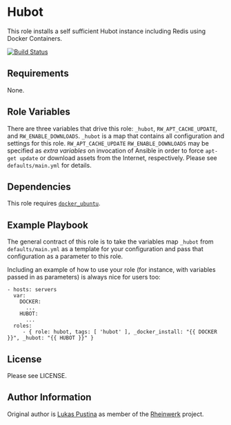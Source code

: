 Hubot
=====

This role installs a self sufficient Hubot instance including Redis
using Docker Containers.

[![Build Status](https://travis-ci.org/Rheinwerk/ansible-role-hubot_all_in_one.svg?branch=master)](https://travis-ci.org/Rheinwerk/ansible-role-hubot_all_in_one)

Requirements
------------

None.

Role Variables
--------------

There are three variables that drive this role: `_hubot`, `RW_APT_CACHE_UPDATE`, and `RW_ENABLE_DOWNLOADS`. `_hubot` is a map that contains all configuration and settings for this role. `RW_APT_CACHE_UPDATE` `RW_ENABLE_DOWNLOADS` may be specified as _extra variables_ on invocation of Ansible in order to force `apt-get update` or download assets from the Internet, respectively. Please see `defaults/main.yml` for details.

Dependencies
------------

This role requires [`docker_ubuntu`](https://galaxy.ansible.com/detail#/role/292).

Example Playbook
----------------

The general contract of this role is to take the variables map `_hubot` from `defaults/main.yml` as a template for your configuration and pass that configuration as a parameter to this role.

Including an example of how to use your role (for instance, with variables passed in as parameters) is always nice for users too:

    - hosts: servers
      var:
        DOCKER:
          ...
        HUBOT:
          ...
      roles:
         - { role: hubot, tags: [ 'hubot' ], _docker_install: "{{ DOCKER }}", _hubot: "{{ HUBOT }}" }

License
-------

Please see LICENSE.

Author Information
------------------

Original author is [Lukas Pustina](https://github.com/lukaspustina) as member of the [Rheinwerk](https://github.com/Rheinwerk) project.
